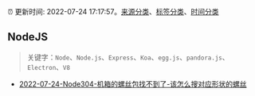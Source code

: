 :alarm_clock: 更新时间: 2022-07-24 17:17:57。[来源分类](../README.md)、[标签分类](../TAGS.md)、[时间分类](../TIMELINE.md)

## NodeJS


> 关键字：`Node`、`Node.js`、`Express`、`Koa`、`egg.js`、`pandora.js`、`Electron`、`V8`



- [2022-07-24-Node304-机箱的螺丝包找不到了-该怎么搜对应形状的螺丝](https://www.v2ex.com/t/868410) 